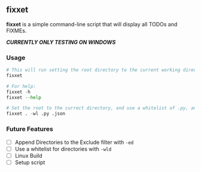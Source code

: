 ## fixxet
__fixxet__ is a simple command-line script that will display all TODOs and FIXMEs.

__*CURRENTLY ONLY TESTING ON WINDOWS*__


### Usage
```python
# This will run setting the root directory to the current working directory.
fixxet

# For help:
fixxet -h
fixxet --help

# Set the root to the currect directory, and use a whitelist of .py, and .json.
fixxet . -wl .py .json
```

### Future Features
- [ ] Append Directories to the Exclude filter with `-ed`
- [ ] Use a whitelist for directories with `-wld`
- [ ] Linux Build
- [ ] Setup script
